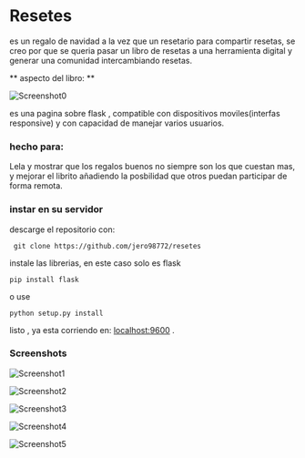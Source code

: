 # Resetes

es un regalo de navidad a la vez que un resetario para compartir resetas, se creo por que se queria pasar un libro de resetas a una herramienta digital y generar una comunidad intercambiando resetas.

** aspecto del libro: **

![Screenshot0](https://github.com/jero98772/GAS/blob/master/static/img/0.png?raw=true)


es una pagina sobre flask , compatible con dispositivos moviles(interfas responsive) y con capacidad de manejar varios usuarios.

### hecho para:

Lela y mostrar que los regalos buenos no siempre son los que cuestan mas, y mejorar el librito añadiendo la posbilidad que otros puedan participar de forma remota. 

### instar en su servidor

descarge el repositorio con:
	
	 git clone https://github.com/jero98772/resetes

instale las librerias, en este caso solo es flask

    pip install flask

o use 

	python setup.py install

listo , ya esta corriendo en: [localhost:9600](localhost:9600) .


### Screenshots

![Screenshot1](https://github.com/jero98772/GAS/blob/master/static/img/1.png?raw=true)

![Screenshot2](https://github.com/jero98772/GAS/blob/master/static/img/2.png?raw=true)

![Screenshot3](https://github.com/jero98772/GAS/blob/master/static/img/3.png?raw=true)

![Screenshot4](https://github.com/jero98772/GAS/blob/master/static/img/4.png?raw=true)

![Screenshot5](https://github.com/jero98772/GAS/blob/master/static/img/5.png?raw=true)
